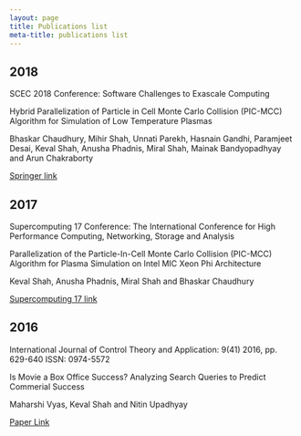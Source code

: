 ```yaml
---
layout: page
title: Publications list
meta-title: publications list
---
```


## 2018

SCEC 2018 Conference: Software Challenges to Exascale Computing

Hybrid Parallelization of Particle in Cell Monte Carlo Collision (PIC-MCC) Algorithm for Simulation of Low Temperature Plasmas

Bhaskar Chaudhury, Mihir Shah, Unnati Parekh, Hasnain Gandhi, Paramjeet Desai, Keval Shah, Anusha Phadnis, Miral Shah, Mainak Bandyopadhyay and Arun Chakraborty


[Springer link](https://link.springer.com/chapter/10.1007/978-981-13-7729-7_3)

## 2017

Supercomputing 17 Conference: The International Conference for High Performance Computing, Networking, Storage and Analysis

Parallelization of the Particle-In-Cell Monte Carlo Collision (PIC-MCC) Algorithm for Plasma Simulation on Intel MIC Xeon Phi Architecture

Keval Shah, Anusha Phadnis, Miral Shah and Bhaskar Chaudhury

[Supercomputing 17 link](https://sc17.supercomputing.org/SC17%20Archive/tech_poster/tech_poster_pages/post151.html)

## 2016

International Journal of Control Theory and Application: 9(41) 2016, pp. 629-640 ISSN: 0974-5572

Is Movie a Box Office Success? Analyzing Search Queries to Predict Commerial Success

Maharshi Vyas, Keval Shah and Nitin Upadhyay

[Paper Link]()

